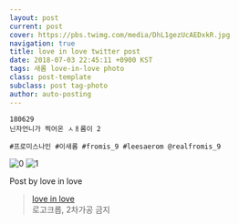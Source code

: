 ```yaml
---
layout: post
current: post
cover: https://pbs.twimg.com/media/DhL1gezUcAEDxkR.jpg
navigation: true
title: love in love twitter post
date: 2018-07-03 22:45:11 +0900 KST
tags: 새롬 love-in-love photo
class: post-template
subclass: post tag-photo
author: auto-posting
---
```


```  
180629  
닌자언니가 찍어온 ㅅㅐ롬이 2  
  
#프로미스나인 #이새롬 #fromis_9 #leesaerom @realfromis_9  

```

![0](https://pbs.twimg.com/media/DhL1ge0VQAEHo8_.jpg)
![1](https://pbs.twimg.com/media/DhL1gezUcAEDxkR.jpg)


Post by love in love

> [love in love](https://twitter.com/leesaerom0107)  
  로고크롭, 2차가공 금지